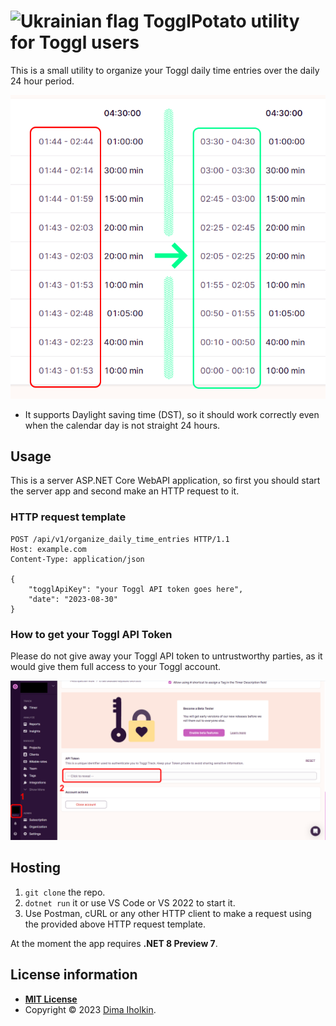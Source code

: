 # <img src="https://upload.wikimedia.org/wikipedia/commons/thumb/4/49/Flag_of_Ukraine.svg/1920px-Flag_of_Ukraine.svg.png" width="32" alt="Ukrainian flag"> TogglPotato utility for Toggl users

This is a small utility to organize your Toggl daily time entries over the daily 24 hour period.

<img src="/docs/assets/before_and_after.png" width="600" title="before and after using TogglPotato utility" />

* It supports Daylight saving time (DST), so it should work correctly even when the calendar day is not straight 24 hours.

## Usage

This is a server ASP.NET Core WebAPI application, so first you should start the server app and second make an HTTP request to it.

### HTTP request template

```http
POST /api/v1/organize_daily_time_entries HTTP/1.1
Host: example.com
Content-Type: application/json

{
    "togglApiKey": "your Toggl API token goes here",
    "date": "2023-08-30"
}
```

### How to get your Toggl API Token

Please do not give away your Toggl API token to untrustworthy parties, as it would give them full access to your Toggl account.

<img src="/docs/assets/TogglApiToken.png" title="instruction to get your Toggl API Token" />

## Hosting

1. ```git clone``` the repo.
2. ```dotnet run``` it or use VS Code or VS 2022 to start it.
3. Use Postman, cURL or any other HTTP client to make a request using the provided above HTTP request template.

At the moment the app requires **.NET 8 Preview 7**.

## License information

* **[MIT License](http://opensource.org/licenses/mit-license.php)**
* Copyright © 2023 <a href="https://github.com/dima-iholkin" target="_blank">Dima Iholkin</a>.